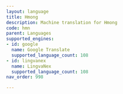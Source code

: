 ```yaml
---
layout: language
title: Hmong
description: Machine translation for Hmong
code: hmn
parent: Languages
supported_engines:
- id: google
  name: Google Translate
  supported_language_count: 108
- id: lingvanex
  name: LingvaNex
  supported_language_count: 108
nav_order: 998

---
```



